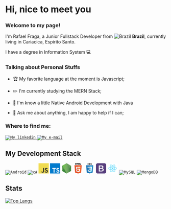 # Hi, nice to meet you 

### Welcome to my page!
<p>
  I'm Rafael Fraga, a Junior Fullstack Developer from 
  <img width="16" src="https://www.flaticon.com/svg/static/icons/svg/197/197386.svg" alt="Brazil" />
  <b>Brazil</b>, currently living in Cariacica, Espirito Santo.
  
  I have a degree in Information System 💻
</p>

### Talking about Personal Stuffs

- 🏆 My favorite language at the moment is Javascript;

- :pencil2: I'm currently studying the MERN Stack;

- :iphone: I'm know a little Native Android Development with Java

- 💬 Ask me about anything, I am happy to help if I can;


### Where to find me:

<a href="https://www.linkedin.com/in/rafael-fraga-b53a9890/">
  <code><img alt="My linkedin" width="28" src="https://www.flaticon.com/svg/static/icons/svg/1383/1383262.svg" /></code>
</a>

<a href="mailto:ti.rafaelfraga@gmail.com">
  <code><img alt="My e-mail" width="32" src="https://www.flaticon.com/svg/static/icons/svg/324/324123.svg" /></code>
</a>

## My Development Stack

<code><img height="32" src="https://seeklogo.com/images/A/android-icon-logo-DB06FA8B39-seeklogo.com.png" alt="Android"/></code>
<code><img height="32" src="https://cdn.worldvectorlogo.com/logos/c--4.svg" alt="c#"/></code>
<code><img height="32" src="https://raw.githubusercontent.com/github/explore/80688e429a7d4ef2fca1e82350fe8e3517d3494d/topics/javascript/javascript.png" alt="Javascript"/></code>
<code><img height="32" src="https://raw.githubusercontent.com/github/explore/80688e429a7d4ef2fca1e82350fe8e3517d3494d/topics/typescript/typescript.png" alt="Typescript"/></code>
<code><img height="32" src="https://raw.githubusercontent.com/github/explore/80688e429a7d4ef2fca1e82350fe8e3517d3494d/topics/nodejs/nodejs.png" alt="Nodejs"/></code>
<code><img height="32" src="https://raw.githubusercontent.com/github/explore/80688e429a7d4ef2fca1e82350fe8e3517d3494d/topics/html/html.png" alt="HTML5"/></code>
<code><img height="32" src="https://raw.githubusercontent.com/github/explore/80688e429a7d4ef2fca1e82350fe8e3517d3494d/topics/css/css.png" alt="CSS"/></code>
<code><img height="32" src="https://raw.githubusercontent.com/github/explore/80688e429a7d4ef2fca1e82350fe8e3517d3494d/topics/bootstrap/bootstrap.png" alt="Bootstrap"/></code>
<code><img height="32" src="https://raw.githubusercontent.com/github/explore/80688e429a7d4ef2fca1e82350fe8e3517d3494d/topics/react/react.png" alt="React"/></code>
<code><img height="32" src="https://cdn.icon-icons.com/icons2/1381/PNG/512/mysqlworkbench_93532.png" alt="MySQL"/></code>
<code><img height="32" src="https://img.icons8.com/color/452/mongodb.png" alt="MongoDB"/></code>

## Stats

[![Top Langs](https://github-readme-stats.vercel.app/api/top-langs/?username=RafaelRodriguesFraga&theme=dark)](https://github.com/anuraghazra/github-readme-stats)
